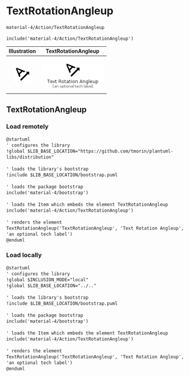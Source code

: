 # TextRotationAngleup


```text
material-4/Action/TextRotationAngleup
```

```text
include('material-4/Action/TextRotationAngleup')
```



| Illustration | TextRotationAngleup |
| :---: | :---: |
| ![illustration for Illustration](../../material-4/Action/TextRotationAngleup.png) | ![illustration for TextRotationAngleup](../../material-4/Action/TextRotationAngleup.Local.png) |




## TextRotationAngleup

### Load remotely
```plantuml
@startuml
' configures the library
!global $LIB_BASE_LOCATION="https://github.com/tmorin/plantuml-libs/distribution"

' loads the library's bootstrap
!include $LIB_BASE_LOCATION/bootstrap.puml

' loads the package bootstrap
include('material-4/bootstrap')

' loads the Item which embeds the element TextRotationAngleup
include('material-4/Action/TextRotationAngleup')

' renders the element
TextRotationAngleup('TextRotationAngleup', 'Text Rotation Angleup', 'an optional tech label')
@enduml
```

### Load locally
```plantuml
@startuml
' configures the library
!global $INCLUSION_MODE="local"
!global $LIB_BASE_LOCATION="../.."

' loads the library's bootstrap
!include $LIB_BASE_LOCATION/bootstrap.puml

' loads the package bootstrap
include('material-4/bootstrap')

' loads the Item which embeds the element TextRotationAngleup
include('material-4/Action/TextRotationAngleup')

' renders the element
TextRotationAngleup('TextRotationAngleup', 'Text Rotation Angleup', 'an optional tech label')
@enduml
```

